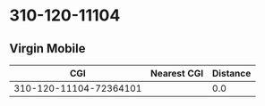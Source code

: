# 310-120-11104
## Virgin Mobile


| CGI | Nearest CGI | Distance |
|-----|-------------|----------|
| 310-120-11104-72364101 |  | 0.0 |
